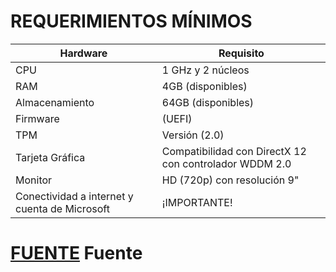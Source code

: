 # REQUERIMIENTOS MÍNIMOS

| Hardware | Requisito |
|--------------------|------------|
| CPU | 1 GHz y 2 núcleos |
| RAM | 4GB (disponibles) |
| Almacenamiento | 64GB (disponibles) |
| Firmware | (UEFI) |
| TPM | Versión (2.0) |
| Tarjeta Gráfica | Compatibilidad con DirectX 12 con controlador WDDM 2.0 |
| Monitor | HD (720p) con resolución 9" |
| Conectividad a internet y cuenta de Microsoft | ¡IMPORTANTE! |
#

# [FUENTE](https://support.microsoft.com/es-es/windows/requisitos-del-sistema-de-windows-11-86c11283-ea52-4782-9efd-7674389a7ba3) Fuente
